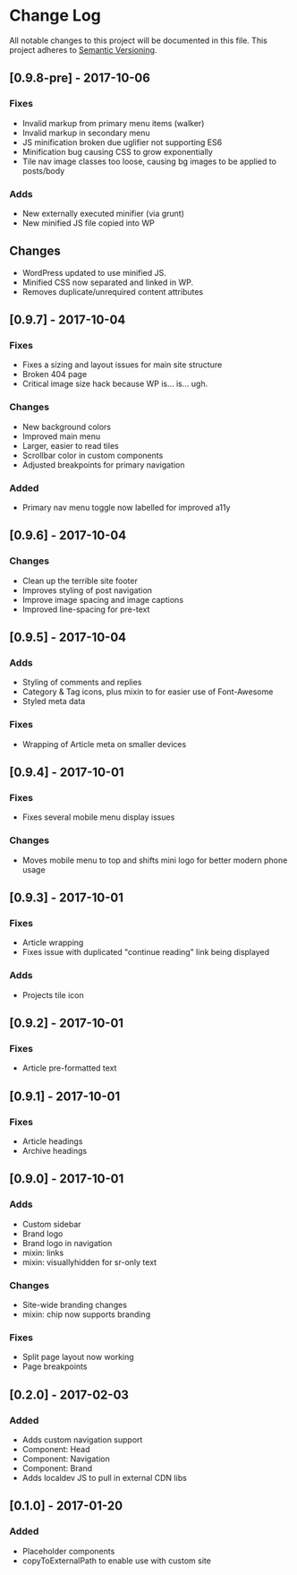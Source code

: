 # Change Log
All notable changes to this project will be documented in this file.
This project adheres to [Semantic Versioning](http://semver.org/).

## [0.9.8-pre] - 2017-10-06

### Fixes

- Invalid markup from primary menu items (walker)
- Invalid markup in secondary menu
- JS minification broken due uglifier not supporting ES6
- Minification bug causing CSS to grow exponentially
- Tile nav image classes too loose, causing bg images to be applied to posts/body

### Adds

- New externally executed minifier (via grunt)
- New minified JS file copied into WP

## Changes

- WordPress updated to use minified JS.
- Minified CSS now separated and linked in WP.
- Removes duplicate/unrequired content attributes

## [0.9.7] - 2017-10-04

### Fixes

- Fixes a sizing and layout issues for main site structure
- Broken 404 page
- Critical image size hack because WP is... is... ugh.

### Changes

- New background colors
- Improved main menu
- Larger, easier to read tiles
- Scrollbar color in custom components
- Adjusted breakpoints for primary navigation

### Added

- Primary nav menu toggle now labelled for improved a11y

## [0.9.6] - 2017-10-04

### Changes

- Clean up the terrible site footer
- Improves styling of post navigation
- Improve image spacing and image captions
- Improved line-spacing for pre-text

## [0.9.5] - 2017-10-04

### Adds

- Styling of comments and replies
- Category & Tag icons, plus mixin to for easier use of Font-Awesome
- Styled meta data

### Fixes

- Wrapping of Article meta on smaller devices

## [0.9.4] - 2017-10-01

### Fixes

- Fixes several mobile menu display issues

### Changes

- Moves mobile menu to top and shifts mini logo for better modern phone usage

## [0.9.3] - 2017-10-01

### Fixes

- Article wrapping
- Fixes issue with duplicated "continue reading" link being displayed

### Adds

- Projects tile icon

## [0.9.2] - 2017-10-01

### Fixes

- Article pre-formatted text

## [0.9.1] - 2017-10-01

### Fixes

- Article headings
- Archive headings

## [0.9.0] - 2017-10-01

### Adds

- Custom sidebar
- Brand logo
- Brand logo in navigation
- mixin: links
- mixin: visuallyhidden for sr-only text

### Changes

- Site-wide branding changes
- mixin: chip now supports branding

### Fixes

- Split page layout now working
- Page breakpoints

## [0.2.0] - 2017-02-03

### Added

- Adds custom navigation support
- Component: Head
- Component: Navigation
- Component: Brand
- Adds localdev JS to pull in external CDN libs

## [0.1.0] - 2017-01-20

### Added

- Placeholder components
- copyToExternalPath to enable use with custom site
